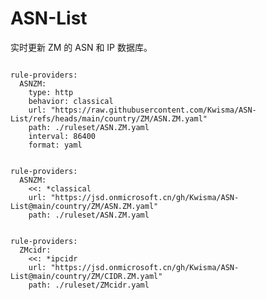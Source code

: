 
# ASN-List

实时更新 ZM 的 ASN 和 IP 数据库。

<pre><code class="language-javascript">
rule-providers:
  ASNZM:
    type: http
    behavior: classical
    url: "https://raw.githubusercontent.com/Kwisma/ASN-List/refs/heads/main/country/ZM/ASN.ZM.yaml"
    path: ./ruleset/ASN.ZM.yaml
    interval: 86400
    format: yaml
</code></pre>

<pre><code class="language-javascript">
rule-providers:
  ASNZM:
    <<: *classical
    url: "https://jsd.onmicrosoft.cn/gh/Kwisma/ASN-List@main/country/ZM/ASN.ZM.yaml"
    path: ./ruleset/ASN.ZM.yaml
</code></pre>

<pre><code class="language-javascript">
rule-providers:
  ZMcidr:
    <<: *ipcidr
    url: "https://jsd.onmicrosoft.cn/gh/Kwisma/ASN-List@main/country/ZM/CIDR.ZM.yaml"
    path: ./ruleset/ZMcidr.yaml
</code></pre>